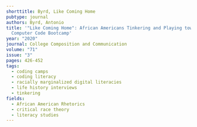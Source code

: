 ```yaml
---
shorttitle: Byrd, Like Coming Home
pubtype: journal
authors: Byrd, Antonio
title: '"Like Coming Home": African Americans Tinkering and Playing toward a
  Computer Code Bootcamp'
year: "2020"
journal: College Composition and Communication
volume: "71"
issue: "3"
pages: 426-452
tags:
  - coding camps
  - coding literacy
  - racially marginalized digital literacies
  - life history interviews
  - tinkering
fields:
  - African American Rhetorics
  - critical race theory
  - literacy studies
---
```

